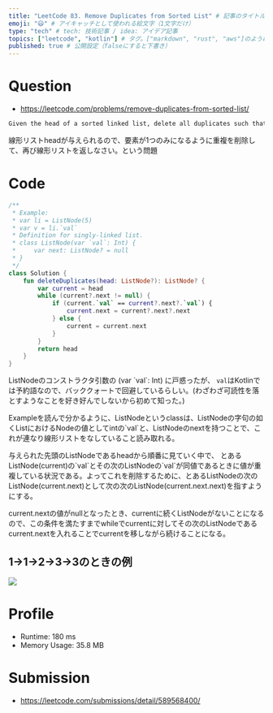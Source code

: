 ```yaml
---
title: "LeetCode 83. Remove Duplicates from Sorted List" # 記事のタイトル
emoji: "😃" # アイキャッチとして使われる絵文字（1文字だけ）
type: "tech" # tech: 技術記事 / idea: アイデア記事
topics: ["leetcode", "kotlin"] # タグ。["markdown", "rust", "aws"]のように指定する
published: true # 公開設定（falseにすると下書き）
---
```


# Question

- https://leetcode.com/problems/remove-duplicates-from-sorted-list/

~~~txt
Given the head of a sorted linked list, delete all duplicates such that each element appears only once. Return the linked list sorted as well.
~~~

線形リストheadが与えられるので、要素が1つのみになるように重複を削除して、再び線形リストを返しなさい。という問題

# Code

~~~kotlin
/**
 * Example:
 * var li = ListNode(5)
 * var v = li.`val`
 * Definition for singly-linked list.
 * class ListNode(var `val`: Int) {
 *     var next: ListNode? = null
 * }
 */
class Solution {
    fun deleteDuplicates(head: ListNode?): ListNode? {
        var current = head
        while (current?.next != null) {
            if (current.`val` == current?.next?.`val`) {
                current.next = current?.next?.next
            } else {
                current = current.next
            }
        }
        return head
    }
}
~~~

ListNodeのコンストラクタ引数の (var \`val\`: Int) に戸惑ったが、
`val`はKotlinでは予約語なので、バッククォートで回避しているらしい。(わざわざ可読性を落とすようなことを好き好んでしないから初めて知った。)

Exampleを読んで分かるように、ListNodeというclassは、ListNodeの字句の如くListにおけるNodeの値としてintの\`val\`と、ListNodeのnextを持つことで、これが連なり線形リストをなしていること読み取れる。

与えられた先頭のListNodeであるheadから順番に見ていく中で、
とあるListNode(current)の\`val\`とその次のListNodeの\`val\`が同値であるときに値が重複している状況である。よってこれを削除するために、とあるListNodeの次のListNode(current.next)として次の次のListNode(current.next.next)を指すようにする。

current.nextの値がnullとなったとき、currentに続くListNodeがないことになるので、この条件を満たすまでwhileでcurrentに対してその次のListNodeであるcurrent.nextを入れることでcurrentを移しながら続けることになる。


## 1->1->2->3->3のときの例
![](https://storage.googleapis.com/zenn-user-upload/bb31512f4da9-20211119.png)


# Profile

- Runtime: 180 ms
- Memory Usage: 35.8 MB

# Submission
- https://leetcode.com/submissions/detail/589568400/
